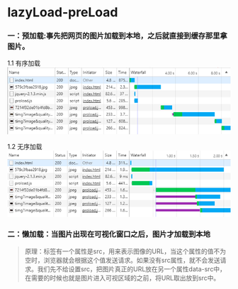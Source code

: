 # lazyLoad-preLoad

### 一：预加载:事先把网页的图片加载到本地，之后就直接到缓存那里拿图片。
1.1 有序加载
![ordered.png](./docs/ordered.png)

1.2 无序加载
![unordered.png](./docs/unordered.png)

### 二：懒加载：当图片出现在可视化窗口之后，图片才加载到本地

> 原理：<img>标签有一个属性是src，用来表示图像的URL，当这个属性的值不为空时，浏览器就会根据这个值发送请求。如果没有src属性，就不会发送请求。我们先不给<img>设置src，把图片真正的URL放在另一个属性data-src中，在需要的时候也就是图片进入可视区域的之前，将URL取出放到src中。
